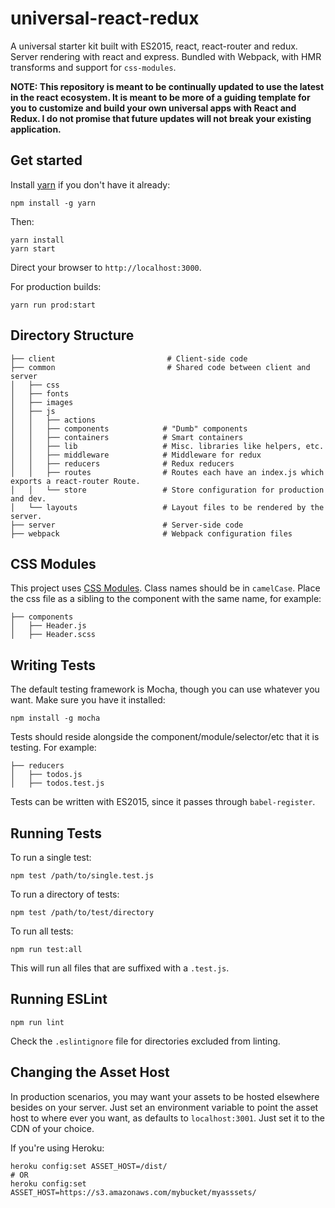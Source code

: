 # universal-react-redux

A universal starter kit built with ES2015, react, react-router and redux. Server
rendering with react and express. Bundled with Webpack, with HMR transforms and
support for `css-modules`.

**NOTE: This repository is meant to be continually updated to use the latest in
the react ecosystem. It is meant to be more of a guiding template for you to
customize and build your own universal apps with React and Redux. I do not
promise that future updates will not break your existing application.**

## Get started

Install [yarn](https://github.com/yarnpkg/yarn) if you don't have it already:
```
npm install -g yarn
```

Then:
```
yarn install
yarn start
```

Direct your browser to `http://localhost:3000`.

For production builds:

```
yarn run prod:start
```

## Directory Structure
```
├── client                         # Client-side code
├── common                         # Shared code between client and server
│   ├── css
│   ├── fonts
│   ├── images
│   ├── js
│   │   ├── actions
│   │   ├── components            # "Dumb" components
│   │   ├── containers            # Smart containers
│   │   ├── lib                   # Misc. libraries like helpers, etc.
│   │   ├── middleware            # Middleware for redux
│   │   ├── reducers              # Redux reducers
│   │   ├── routes                # Routes each have an index.js which exports a react-router Route.
│   │   └── store                 # Store configuration for production and dev.
│   └── layouts                   # Layout files to be rendered by the server.
├── server                        # Server-side code
├── webpack                       # Webpack configuration files
```

## CSS Modules
This project uses [CSS Modules](https://github.com/css-modules/css-modules).
Class names should be in `camelCase`. Place the css file as a sibling to the
component with the same name, for example:
```
├── components
│   ├── Header.js
│   ├── Header.scss
```

## Writing Tests
The default testing framework is Mocha, though you can use whatever you want.
Make sure you have it installed:

```
npm install -g mocha
```

Tests should reside alongside the component/module/selector/etc that it is
testing. For example:

```
├── reducers
│   ├── todos.js
│   ├── todos.test.js
```

Tests can be written with ES2015, since it passes through `babel-register`.

## Running Tests
To run a single test:
```
npm test /path/to/single.test.js
```

To run a directory of tests:

```
npm test /path/to/test/directory
```

To run all tests:

```
npm run test:all
```

This will run all files that are suffixed with a `.test.js`.

## Running ESLint

```
npm run lint
```

Check the `.eslintignore` file for directories excluded from linting.

## Changing the Asset Host

In production scenarios, you may want your assets to be hosted elsewhere besides
on your server. Just set an environment variable to point the asset host to
where ever you want, as defaults to `localhost:3001`. Just set it to the CDN of
your choice.

If you're using Heroku:
```
heroku config:set ASSET_HOST=/dist/
# OR
heroku config:set ASSET_HOST=https://s3.amazonaws.com/mybucket/myasssets/
```
